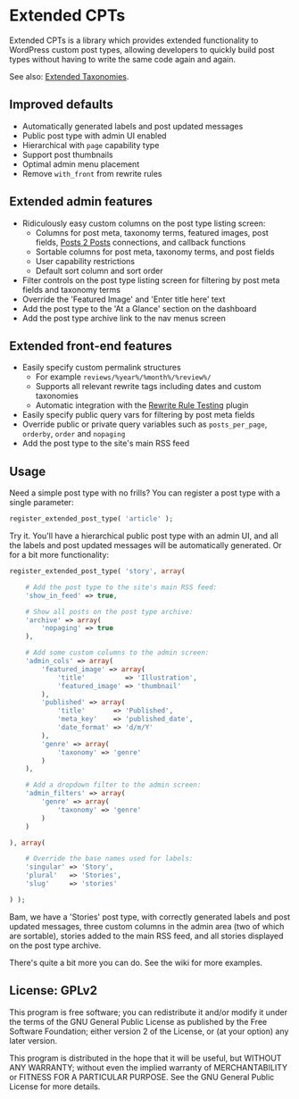 # Extended CPTs #

Extended CPTs is a library which provides extended functionality to WordPress custom post types, allowing developers to quickly build post types without having to write the same code again and again.

See also: [Extended Taxonomies](https://github.com/johnbillion/extended-taxos).

## Improved defaults ##

 * Automatically generated labels and post updated messages
 * Public post type with admin UI enabled
 * Hierarchical with `page` capability type
 * Support post thumbnails
 * Optimal admin menu placement
 * Remove `with_front` from rewrite rules

## Extended admin features ##

 * Ridiculously easy custom columns on the post type listing screen:
    * Columns for post meta, taxonomy terms, featured images, post fields, [Posts 2 Posts](https://wordpress.org/plugins/posts-to-posts/) connections, and callback functions
    * Sortable columns for post meta, taxonomy terms, and post fields
    * User capability restrictions
    * Default sort column and sort order
 * Filter controls on the post type listing screen for filtering by post meta fields and taxonomy terms
 * Override the 'Featured Image' and 'Enter title here' text
 * Add the post type to the 'At a Glance' section on the dashboard
 * Add the post type archive link to the nav menus screen

## Extended front-end features ##

 * Easily specify custom permalink structures
     * For example `reviews/%year%/%month%/%review%/`
     * Supports all relevant rewrite tags including dates and custom taxonomies
     * Automatic integration with the [Rewrite Rule Testing](https://wordpress.org/plugins/rewrite-testing/) plugin
 * Easily specify public query vars for filtering by post meta fields
 * Override public or private query variables such as `posts_per_page`, `orderby`, `order` and `nopaging`
 * Add the post type to the site's main RSS feed

## Usage ##

Need a simple post type with no frills? You can register a post type with a single parameter:

```php
register_extended_post_type( 'article' );
```

Try it. You'll have a hierarchical public post type with an admin UI, and all the labels and post updated messages will be automatically generated. Or for a bit more functionality:

```php
register_extended_post_type( 'story', array(

	# Add the post type to the site's main RSS feed:
	'show_in_feed' => true,

	# Show all posts on the post type archive:
	'archive' => array(
		'nopaging' => true
	),

	# Add some custom columns to the admin screen:
	'admin_cols' => array(
		'featured_image' => array(
			'title'          => 'Illustration',
			'featured_image' => 'thumbnail'
		),
		'published' => array(
			'title'       => 'Published',
			'meta_key'    => 'published_date',
			'date_format' => 'd/m/Y'
		),
		'genre' => array(
			'taxonomy' => 'genre'
		)
	),

	# Add a dropdown filter to the admin screen:
	'admin_filters' => array(
		'genre' => array(
			'taxonomy' => 'genre'
		)
	)

), array(

	# Override the base names used for labels:
	'singular' => 'Story',
	'plural'   => 'Stories',
	'slug'     => 'stories'

) );
```

Bam, we have a 'Stories' post type, with correctly generated labels and post updated messages, three custom columns in the admin area (two of which are sortable), stories added to the main RSS feed, and all stories displayed on the post type archive.

There's quite a bit more you can do. See the wiki for more examples.

## License: GPLv2 ##

This program is free software; you can redistribute it and/or modify
it under the terms of the GNU General Public License as published by
the Free Software Foundation; either version 2 of the License, or
(at your option) any later version.

This program is distributed in the hope that it will be useful,
but WITHOUT ANY WARRANTY; without even the implied warranty of
MERCHANTABILITY or FITNESS FOR A PARTICULAR PURPOSE.  See the
GNU General Public License for more details.
